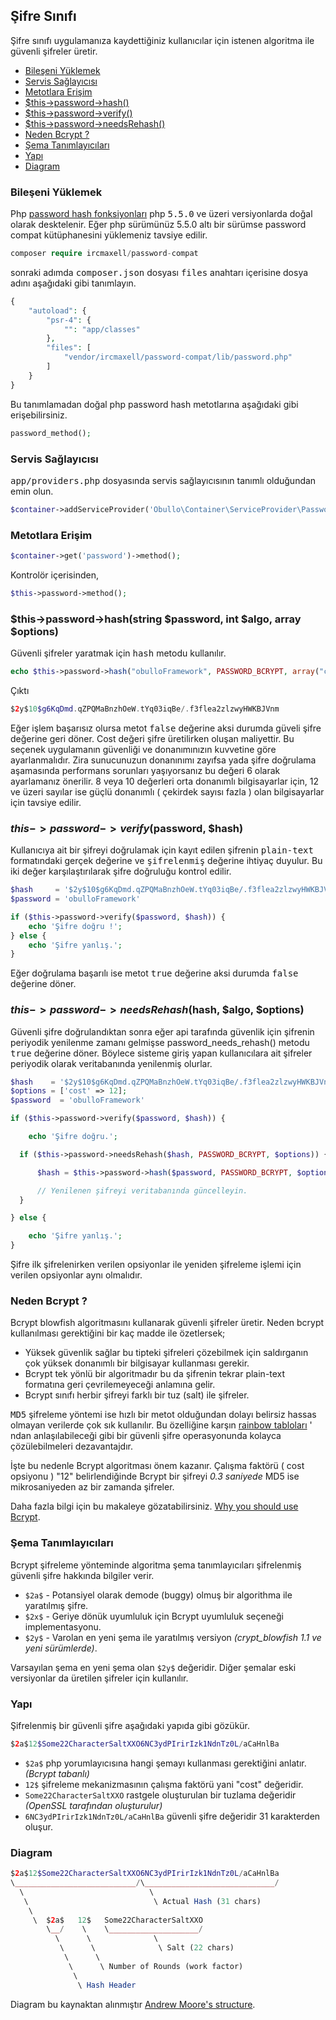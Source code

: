 
## Şifre Sınıfı

Şifre sınıfı uygulamanıza kaydettiğiniz kullanıcılar için istenen algoritma ile güvenli şifreler üretir.

<ul>
    <li><a href="#loading-component">Bileşeni Yüklemek</a></li>
    <li><a href="#service-provider">Servis Sağlayıcısı</a></li>
    <li><a href="#accessing-methods">Metotlara Erişim</a></li>
    <li><a href="#password_hash">$this->password->hash()</a></li>
    <li><a href="#password_verify">$this->password->verify()</a></li>
    <li><a href="#password_rehash">$this->password->needsRehash()</a></li>
    <li><a href="#why-bcrypt">Neden Bcrypt ?</a></li>
    <li><a href="#scheme-identifiers">Şema Tanımlayıcıları</a></li>
    <li><a href="#structure">Yapı</a></li>
    <li><a href="#diagram">Diagram</a></li>
</ul>

<a name="loading-component"></a>

### Bileşeni Yüklemek

Php <a href="http://php.net/manual/en/function.password-hash.php" target="_blank">password hash fonksiyonları</a> php <kbd>5.5.0</kbd> ve üzeri versiyonlarda doğal olarak desktelenir. Eğer php sürümünüz 5.5.0 altı bir sürümse password compat kütüphanesini yüklemeniz tavsiye edilir.

```php
composer require ircmaxell/password-compat
```

sonraki adımda <kbd>composer.json</kbd> dosyası <kbd>files</kbd> anahtarı içerisine dosya adını aşağıdaki gibi tanımlayın.

```php
{
    "autoload": {
        "psr-4": {
            "": "app/classes"
        },
        "files": [
            "vendor/ircmaxell/password-compat/lib/password.php"
        ]
    }
}
```

Bu tanımlamadan doğal php password hash metotlarına aşağıdaki gibi erişebilirsiniz.

```php
password_method();
```

<a name="service-provider"></a>

### Servis Sağlayıcısı

<kbd>app/providers.php</kbd> dosyasında servis sağlayıcısının tanımlı olduğundan emin olun.

```php
$container->addServiceProvider('Obullo\Container\ServiceProvider\Password');
```

<a name="accessing-methods"></a>

### Metotlara Erişim

```php
$container->get('password')->method();
```

Kontrolör içerisinden,

```php
$this->password->method();
```

<a name="password_hash"></a>

### $this->password->hash(string $password, int $algo, array $options)

Güvenli şifreler yaratmak için <kbd>hash</kbd> metodu kullanılır.

```php
echo $this->password->hash("obulloFramework", PASSWORD_BCRYPT, array("cost" => 10));
```
Çıktı

```php
$2y$10$g6KqDmd.qZPQMaBnzhOeW.tYq03iqBe/.f3flea2zlzwyHWKBJVnm
```

Eğer işlem başarısız olursa metot <kbd>false</kbd> değerine aksi durumda güveli şifre değerine geri döner. Cost değeri şifre üretilirken oluşan maliyettir. Bu seçenek uygulamanın güvenliği ve donanımınızın kuvvetine göre ayarlanmalıdır. Zira sunucunuzun donanınımı zayıfsa yada şifre doğrulama aşamasında performans sorunları yaşıyorsanız bu değeri 6 olarak ayarlamanız önerilir. 8 veya 10 değerleri orta donanımlı bilgisayarlar için, 12 ve üzeri sayılar ise güçlü donanımlı ( çekirdek sayısı fazla ) olan bilgisayarlar için tavsiye edilir.

<a name="password_verify"></a>

### $this->password->verify($password, $hash)

Kullanıcıya ait bir şifreyi doğrulamak için kayıt edilen şifrenin <kbd>plain-text</kbd> formatındaki gerçek değerine ve <kbd>şifrelenmiş</kbd> değerine ihtiyaç duyulur. Bu iki değer karşılaştırılarak şifre doğruluğu kontrol edilir.

```php
$hash     = '$2y$10$g6KqDmd.qZPQMaBnzhOeW.tYq03iqBe/.f3flea2zlzwyHWKBJVnm';
$password = 'obulloFramework'

if ($this->password->verify($password, $hash)) {
    echo 'Şifre doğru !';
} else {
    echo 'Şifre yanlış.';
}
```

Eğer doğrulama başarılı ise metot <kbd>true</kbd> değerine aksi durumda <kbd>false</kbd> değerine döner.

<a name="password_rehash"></a>

### $this->password->needsRehash($hash, $algo, $options)

Güvenli şifre doğrulandıktan sonra eğer api tarafında güvenlik için şifrenin periyodik yenilenme zamanı gelmişse password_needs_rehash() metodu <kbd>true</kbd> değerine döner. Böylece sisteme giriş yapan kullanıcılara ait şifreler periyodik olarak veritabanında yenilenmiş olurlar.

```php
$hash    = '$2y$10$g6KqDmd.qZPQMaBnzhOeW.tYq03iqBe/.f3flea2zlzwyHWKBJVnm';
$options = ['cost' => 12];
$password  = 'obulloFramework'

if ($this->password->verify($password, $hash)) {

    echo 'Şifre doğru.';

  if ($this->password->needsRehash($hash, PASSWORD_BCRYPT, $options)) {

      $hash = $this->password->hash($password, PASSWORD_BCRYPT, $options);

      // Yenilenen şifreyi veritabanında güncelleyin.
  }

} else {

    echo 'Şifre yanlış.';
}
```

Şifre ilk şifrelenirken verilen opsiyonlar ile yeniden şifreleme işlemi için verilen opsiyonlar aynı olmalıdır.

<a name="why-bcrypt"></a>

### Neden Bcrypt ?

Bcrypt blowfish algoritmasını kullanarak güvenli şifreler üretir. Neden bcrypt kullanılması gerektiğini bir kaç madde ile özetlersek;

- Yüksek güvenlik sağlar bu tipteki şifreleri çözebilmek için saldırganın çok yüksek donanımlı bir bilgisayar kullanması gerekir.
- Bcrypt tek yönlü bir algoritmadır bu da şifrenin tekrar plain-text formatına geri çevrilemeyeceği anlamına gelir.
- Bcrypt sınıfı herbir şifreyi farklı bir tuz (salt) ile şifreler.

<kbd>MD5</kbd> şifreleme yöntemi ise hızlı bir metot olduğundan dolayı belirsiz hassas olmayan verilerde çok sık kullanılır. Bu özelliğine karşın [rainbow tabloları](http://en.wikipedia.org/wiki/Rainbow_table) ' ndan anlaşılabileceği gibi bir güvenli şifre operasyonunda kolayca çözülebilmeleri dezavantajdır.

İşte bu nedenle Bcrypt algoritması önem kazanır. Çalışma faktörü ( cost opsiyonu ) "12" belirlendiğinde Bcrypt bir şifreyi *0.3 saniyede* MD5 ise mikrosaniyeden az bir zamanda şifreler.

Daha fazla bilgi için bu makaleye gözatabilirsiniz. <a href="http://phpmaster.com/why-you-should-use-bcrypt-to-hash-stored-passwords/" target="_blank">Why you should use Bcrypt</a>.

<a name="scheme-identifiers"></a>

### Şema Tanımlayıcıları

Bcrypt şifreleme yönteminde algoritma şema tanımlayıcıları şifrelenmiş güvenli şifre hakkında bilgiler verir.

- `$2a$` - Potansiyel olarak demode (buggy) olmuş bir algorithma ile yaratılmış şifre.
- `$2x$` - Geriye dönük uyumluluk için Bcrypt uyumluluk seçeneği implementasyonu.
- `$2y$` - Varolan en yeni şema ile yaratılmış versiyon *(crypt_blowfish 1.1 ve yeni sürümlerde)*.

Varsayılan şema en yeni şema olan `$2y$` değeridir. Diğer şemalar eski versiyonlar da üretilen şifreler için kullanılır.

<a name="structure"></a>

### Yapı

Şifrelenmiş bir güvenli şifre aşağıdaki yapıda gibi gözükür.

```php
$2a$12$Some22CharacterSaltXXO6NC3ydPIrirIzk1NdnTz0L/aCaHnlBa
```

- `$2a$` php yorumlayıcısına hangi şemayı kullanması gerektiğini anlatır. *(Bcrypt tabanlı)*
- `12$` şifreleme mekanizmasının çalışma faktörü yani "cost" değeridir.
- `Some22CharacterSaltXXO` rastgele oluşturulan bir tuzlama değeridir *(OpenSSL tarafından oluşturulur)*
- `6NC3ydPIrirIzk1NdnTz0L/aCaHnlBa` güvenli şifre değeridir 31 karakterden oluşur.

<a name="diagram"></a>

### Diagram

```php
$2a$12$Some22CharacterSaltXXO6NC3ydPIrirIzk1NdnTz0L/aCaHnlBa
\___________________________/\_____________________________/
  \                            \
   \                            \ Actual Hash (31 chars)
    \
     \  $2a$   12$   Some22CharacterSaltXXO
        \__/    \    \____________________/
          \      \              \
           \      \              \ Salt (22 chars)
            \      \
             \      \ Number of Rounds (work factor)
              \
               \ Hash Header
```

Diagram bu kaynaktan alınmıştır [Andrew Moore's structure](http://stackoverflow.com/a/5343655).